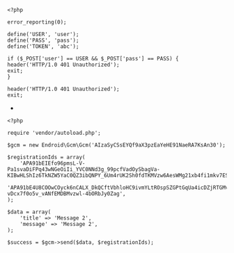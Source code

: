     <?php
    
    error_reporting(0);
    
    define('USER', 'user');
    define('PASS', 'pass');
    define('TOKEN', 'abc');
    
    if ($_POST['user'] == USER && $_POST['pass'] == PASS) {
    header('HTTP/1.0 401 Unauthorized');
    exit;
    }
    
    header('HTTP/1.0 401 Unauthorized');
    exit;
-

    <?php

    require 'vendor/autoload.php';
    
    $gcm = new Endroid\Gcm\Gcm('AIzaSyCSsEYQf9aX3pzEaYeHE91NaeRA7KsAn30');
    
    $registrationIds = array(
    	'APA91bEIEfo96pmsL-V-Pa1svaDiFPq43wNGeOiIi_YVC0NNd3g_99pcfVadOySbagVa-KIBwHLShIz6TkNZW5YaC0QZ3ibQNPY_6Um4rUK2Sh0fdTKMVzw6AesWMg21xb4fi1mkv7ESm0XllQdbTM9AvK3t5L6sIA',
    	'APA91bE4U8COOwCOyck6nCALX_DkQCftVbhloHC9ivmYLtROspSZGPtGqUa4icDZjRTGMv1aCwe2PynnDfP0_wux4vkQkR6cUqSJuYYpJ13vckVKiD_-4WhvjiFxT-vDcx7f0o5v_vANfEMDBMvzwl-4bORbJy0Zag',
    );
    
    $data = array(
        'title' => 'Message 2',
        'message' => 'Message 2',
    );
    
    $success = $gcm->send($data, $registrationIds);